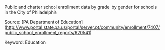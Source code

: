 Public and charter school enrollment data by grade, by gender for schools in the City of Philadelphia

Source: [PA Department of Education] (http://www.portal.state.pa.us/portal/server.pt/community/enrollment/7407/public_school_enrollment_reports/620541)

Keyword: Education
